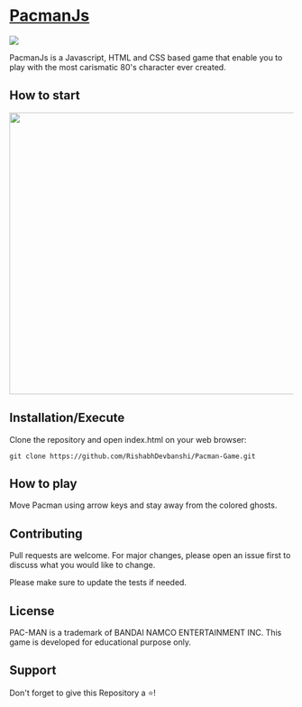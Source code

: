 # [PacmanJs](https://rishabhdevbanshi.github.io/Pacman-Game/)


 <p>
 <img src="https://1.bp.blogspot.com/-otldcPcnDLI/X3Y8xug0AUI/AAAAAAAAFwY/mpotaz7JHp4RHqZm_0_zlkbHI98z1-EtgCLcBGAsYHQ/s1280/My%2BPost%2B%252811%2529.jpg">
 </p>


PacmanJs is a Javascript, HTML and CSS based game that enable you to play with the most carismatic 80's character ever created.


## How to start
<img src="https://github.com/bhavesh1129/Pacman-Game/blob/master/PacmanImage.PNG" width="600" height="500">

## Installation/Execute

Clone the repository and open index.html on your web browser:

```
git clone https://github.com/RishabhDevbanshi/Pacman-Game.git
```

## How to play

Move Pacman using arrow keys and stay away from the colored ghosts.

## Contributing

Pull requests are welcome. For major changes, please open an issue first to discuss what you would like to change.

Please make sure to update the tests if needed.

## License

PAC-MAN is a trademark of BANDAI NAMCO ENTERTAINMENT INC.
This game is developed for educational purpose only.

## Support
 Don't forget to give this Repository a :star:! 
